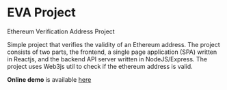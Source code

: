 
# EVA Project
Ethereum Verification Address Project

Simple project that verifies the validity of an Ethereum address.
The project consists of two parts, the frontend, a single page application (SPA) written in Reactjs,
and the backend API server written in NodeJS/Express.
The project uses Web3js util to check if the ethereum address is valid.

**Online demo** is available [here](https://ethereum-verification-address.netlify.app/)